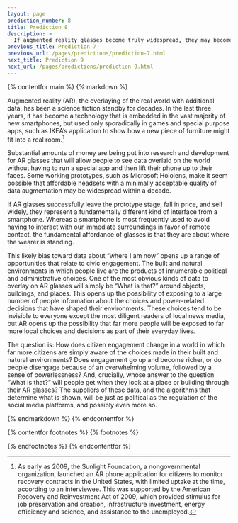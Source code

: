 ```yaml
---
layout: page
prediction_number: 8
title: Prediction 8
description: >
  If augmented reality glasses become truly widespread, they may become a driver of increased citizen awareness around local issues.
previous_title: Prediction 7
previous_url: /pages/predictions/prediction-7.html
next_title: Prediction 9
next_url: /pages/predictions/prediction-9.html
---
```


{% contentfor main %}
{% markdown %}

Augmented reality (AR), the overlaying of the real world with additional data, has been a science fiction standby for decades. In the last three years, it has become a technology that is embedded in the vast majority of new smartphones, but used only sporadically in games and special purpose apps, such as IKEA’s application to show how a new piece of furniture might fit into a real room.[^15]

Substantial amounts of money are being put into research and development for AR glasses that will allow people to see data overlaid on the world without having to run a special app and then lift their phone up to their faces. Some working prototypes, such as Microsoft Hololens, make it seem possible that affordable headsets with a minimally acceptable quality of data augmentation may be widespread within a decade.

If AR glasses successfully leave the prototype stage, fall in price, and sell widely, they represent a fundamentally different kind of interface from a smartphone. Whereas a smartphone is most frequently used to avoid having to interact with our immediate surroundings in favor of remote contact, the fundamental affordance of glasses is that they are about where the wearer is standing.

This likely bias toward data about “where I am now” opens up a range of opportunities that relate to civic engagement. The built and natural environments in which people live are the products of innumerable political and administrative choices. One of the most obvious kinds of data to overlay on AR glasses will simply be “What is that?” around objects, buildings, and places. This opens up the possibility of exposing to a large number of people information about the choices and power-related decisions that have shaped their environments. These choices tend to be invisible to everyone except the most diligent readers of local news media, but AR opens up the possibility that far more people will be exposed to far more local choices and decisions as part of their everyday lives.

The question is: How does citizen engagement change in a world in which far more citizens are simply aware of the choices made in their built and natural environments? Does engagement go up and become richer, or do people disengage because of an overwhelming volume, followed by a sense of powerlessness? And, crucially, whose answer to the question “What is that?” will people get when they look at a place or building through their AR glasses? The suppliers of these data, and the algorithms that determine what is shown, will be just as political as the regulation of the social media platforms, and possibly even more so.

{% endmarkdown %}
{% endcontentfor %}

{% contentfor footnotes %}
{% footnotes %}

[^15]: As early as 2009, the Sunlight Foundation, a nongovernmental organization, launched an AR phone application for citizens to monitor recovery contracts in the United States, with limited uptake at the time, according to an interviewee. This was supported by the American Recovery and Reinvestment Act of 2009, which provided stimulus for job preservation and creation, infrastructure investment, energy efficiency and science, and assistance to the unemployed.

{% endfootnotes %}
{% endcontentfor %}